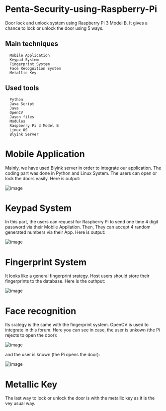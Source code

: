 # Penta-Security-using-Raspberry-Pi
Door lock and unlock system using Raspberry Pi 3 Model B. It gives a chance to lock or unlock the door using 5 ways. 

## Main techniques
      Mobile Application
      Keypad System
      Fingerprint System
      Face Recognition System
      Metallic Key
      
## Used tools
      Python
      Java Script
      Java
      OpenCV
      Jason files
      Modules
      Raspberry Pi 3 Model B
      Linux OS
      Blyink Server

# Mobile Application

Mainly, we have used Blyink server in order to integrate our application. The coding part was done in Python and Linux System. The users can open or lock the doors easily. Here is output:

![image](https://user-images.githubusercontent.com/52565814/60770703-06b09180-a119-11e9-83b4-9d42a91044d9.png)

# Keypad System

In this part, the users can request for Raspberry Pi to send one time 4 digit password via their Mobile Appliation. Then, They can accept 4 random generated numbers via their App. Here is output:

![image](https://user-images.githubusercontent.com/52565814/60771353-cf92ae00-a121-11e9-931f-f848048faf2c.png)

# Fingerprint System

It looks like a general fingerprint srategy. Host users should store their fingerprints to the database. Here is the outhput:

![image](https://user-images.githubusercontent.com/52565814/60771379-4f207d00-a122-11e9-84fc-cc1208b24d14.png)

# Face recognition

Its srategy is the same with the fingerprint system. OpenCV is used to integrate in this forum. Here you can see in case, the user is unkown (the Pi rejects to open the door):

![image](https://user-images.githubusercontent.com/52565814/60771406-c2c28a00-a122-11e9-8e0a-316e0c3fd11b.png)

and the user is known (the Pi opens the door):

![image](https://user-images.githubusercontent.com/52565814/60771409-cb1ac500-a122-11e9-87cb-965bdb2da14b.png)

# Metallic Key

The last way to lock or unlock the door is with the metallic key as it is the vey usual way.
